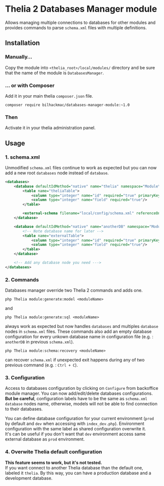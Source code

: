 # Thelia 2 Databases Manager module

Allows managing multiple connections to databases for other modules and provides commands to parse `schema.xml` files with multiple definitions.

## Installation

### Manually…

Copy the module into `<thelia_root>/local/modules/` directory and be sure that the name of the module is `DatabasesManager`.

### … or with Composer

Add it in your main thelia `composer.json` file.

```
composer require bilhackmac/databases-manager-module:~1.0
```

### Then

Activate it in your thelia administration panel.

## Usage

### 1. schema.xml

Unmodified `schema.xml` files continue to work as expected but you can now add a new root `databases` node instead of `database`.

```xml
<databases>
    <database defaultIdMethod="native" name="thelia" namespace="Module\Namespace\Model">
        <table name="theliaTable">
            <column type="integer" name="id" required="true" primaryKey="true" autoIncrement="true"/>
            <column type="integer" name="field" required="true"/>
        </table>

        <external-schema filename="local/config/schema.xml" referenceOnly="true" />
    </database>

    <database defaultIdMethod="native" name="anotherDB" namespace="Module\Namespace\Model">
        <!-- Note database name for later -->
        <table name="externalTable">
            <column type="integer" name="id" required="true" primaryKey="true" autoIncrement="true"/>
            <column type="integer" name="field" required="true"/>
        </table>
    </database>

    <!-- Add any database node you need --->
</databases>
```

### 2. Commands

Databases manager override two Thelia 2 commands and adds one.

```
php Thelia module:generate:model <moduleName>
```

and

```
php Thelia module:generate:sql <moduleName>
```

always work as expected but now handles `databases` and multiples `database` nodes in `schema.xml` files. These commands also add an empty database configuration for every unkown database name in configuration file (e.g. : `anotherDB` in previous `schema.xml`).

```
php Thelia module:schema:recovery <moduleName>
```

can recover `schema.xml` if unexpected exit happens during any of two previous command (e.g. : `Ctrl + C`).

### 3. Configuration

Access to databases configuration by clicking on `Configure` from backoffice module manager. You can now add/edit/delete databases configurations.  
**But be careful**, configuration labels have to be the same as `schema.xml` `database` nodes name, otherwise, models will not be able to find connection to their databases.

You can define database configuration for your current environment (`prod` by default and `dev` when accessing with `index_dev.php`). Environment configuration with the same label as shared configuration overwrite it.  
It's can be useful if you don't want that `dev` environment access same external database as `prod` environment.

### 4. Overwite Thelia default configuration

**This feature seems to work, but it's not tested.**  
If you want connect to another Thelia database than the default one, labeled it `thelia`. By this way, you can have a production database and a development database.
